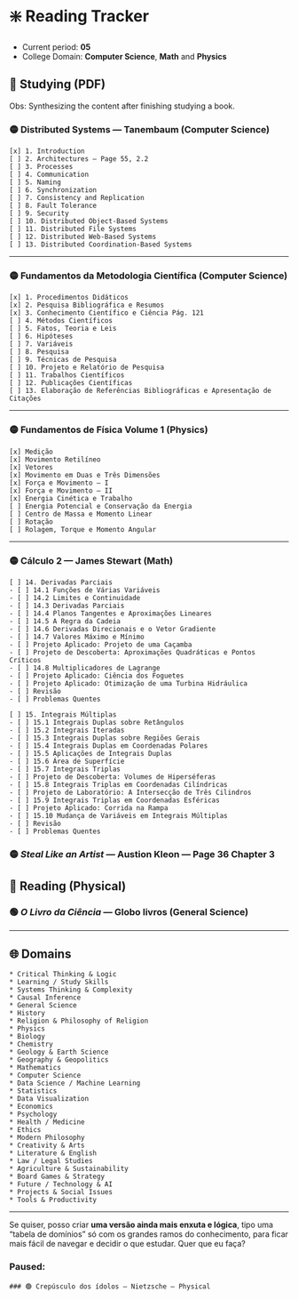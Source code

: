 # ❇️ Reading Tracker
- Current period: **05**
- College Domain: **Computer Science**, **Math** and **Physics**

## **📝 Studying (PDF)**
Obs: Synthesizing the content after finishing studying a book.

### 🟡 Distributed Systems — Tanembaum (Computer Science)

    [x] 1. Introduction
    [ ] 2. Architectures — Page 55, 2.2
    [ ] 3. Processes  
    [ ] 4. Communication  
    [ ] 5. Naming  
    [ ] 6. Synchronization  
    [ ] 7. Consistency and Replication  
    [ ] 8. Fault Tolerance  
    [ ] 9. Security  
    [ ] 10. Distributed Object-Based Systems  
    [ ] 11. Distributed File Systems  
    [ ] 12. Distributed Web-Based Systems  
    [ ] 13. Distributed Coordination-Based Systems  

---

### 🟡 Fundamentos da Metodologia Científica (Computer Science)

    [x] 1. Procedimentos Didáticos  
    [x] 2. Pesquisa Bibliográfica e Resumos  
    [x] 3. Conhecimento Científico e Ciência Pág. 121
    [ ] 4. Métodos Científicos  
    [ ] 5. Fatos, Teoria e Leis  
    [ ] 6. Hipóteses  
    [ ] 7. Variáveis  
    [ ] 8. Pesquisa  
    [ ] 9. Técnicas de Pesquisa  
    [ ] 10. Projeto e Relatório de Pesquisa  
    [ ] 11. Trabalhos Científicos  
    [ ] 12. Publicações Científicas  
    [ ] 13. Elaboração de Referências Bibliográficas e Apresentação de Citações  

---

### 🟡 Fundamentos de Física Volume 1 (Physics)

    [x] Medição  
    [x] Movimento Retilíneo
    [x] Vetores
    [x] Movimento em Duas e Três Dimensões
    [x] Força e Movimento – I  
    [x] Força e Movimento – II  
    [x] Energia Cinética e Trabalho  
    [ ] Energia Potencial e Conservação da Energia  
    [ ] Centro de Massa e Momento Linear  
    [ ] Rotação  
    [ ] Rolagem, Torque e Momento Angular  

---

### 🟡 Cálculo 2 — James Stewart (Math)

	[ ] 14. Derivadas Parciais
	- [ ] 14.1 Funções de Várias Variáveis
	- [ ] 14.2 Limites e Continuidade
	- [ ] 14.3 Derivadas Parciais
	- [ ] 14.4 Planos Tangentes e Aproximações Lineares
	- [ ] 14.5 A Regra da Cadeia
	- [ ] 14.6 Derivadas Direcionais e o Vetor Gradiente
	- [ ] 14.7 Valores Máximo e Mínimo
	- [ ] Projeto Aplicado: Projeto de uma Caçamba
	- [ ] Projeto de Descoberta: Aproximações Quadráticas e Pontos Críticos
	- [ ] 14.8 Multiplicadores de Lagrange
	- [ ] Projeto Aplicado: Ciência dos Foguetes
	- [ ] Projeto Aplicado: Otimização de uma Turbina Hidráulica
	- [ ] Revisão
	- [ ] Problemas Quentes

	[ ] 15. Integrais Múltiplas
	- [ ] 15.1 Integrais Duplas sobre Retângulos
	- [ ] 15.2 Integrais Iteradas
	- [ ] 15.3 Integrais Duplas sobre Regiões Gerais
	- [ ] 15.4 Integrais Duplas em Coordenadas Polares
	- [ ] 15.5 Aplicações de Integrais Duplas
	- [ ] 15.6 Área de Superfície
	- [ ] 15.7 Integrais Triplas
	- [ ] Projeto de Descoberta: Volumes de Hiperséferas
	- [ ] 15.8 Integrais Triplas em Coordenadas Cilíndricas
	- [ ] Projeto de Laboratório: A Intersecção de Três Cilindros
	- [ ] 15.9 Integrais Triplas em Coordenadas Esféricas
	- [ ] Projeto Aplicado: Corrida na Rampa
	- [ ] 15.10 Mudança de Variáveis em Integrais Múltiplas
	- [ ] Revisão
	- [ ] Problemas Quentes
	
### 🟡 *Steal Like an Artist* — Austion Kleon — Page 36 Chapter 3

## **📖 Reading (Physical)**

### 🟢 *O Livro da Ciência* — Globo livros (General Science)

---

## 🌐 Domains 

	* Critical Thinking & Logic
	* Learning / Study Skills
	* Systems Thinking & Complexity
	* Causal Inference
	* General Science
	* History
	* Religion & Philosophy of Religion
	* Physics
	* Biology
	* Chemistry
	* Geology & Earth Science
	* Geography & Geopolitics
	* Mathematics
	* Computer Science
	* Data Science / Machine Learning
	* Statistics
	* Data Visualization
	* Economics
	* Psychology
	* Health / Medicine
	* Ethics
	* Modern Philosophy
	* Creativity & Arts
	* Literature & English
	* Law / Legal Studies
	* Agriculture & Sustainability
	* Board Games & Strategy
	* Future / Technology & AI
	* Projects & Social Issues
	* Tools & Productivity

---

Se quiser, posso criar **uma versão ainda mais enxuta e lógica**, tipo uma “tabela de domínios” só com os grandes ramos do conhecimento, para ficar mais fácil de navegar e decidir o que estudar. Quer que eu faça?


### Paused: 
	### 🟢 Crepúsculo dos ídolos — Nietzsche — Physical 
